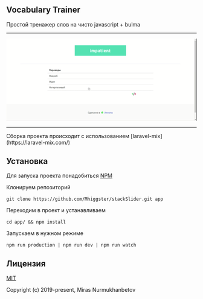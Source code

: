 ## Vocabulary Trainer

Простой тренажер слов на чисто javascript + bulma
<hr>
<img src="dist/voc.gif" />
<hr>
Сборка проекта происходит с использованием [laravel-mix](https://laravel-mix.com/)

## Установка

Для запуска проекта понадобиться [NPM](https://www.npmjs.com/)

Клонируем репозиторий

    git clone https://github.com/Mhiggster/stackSlider.git app

Переходим в проект и устанавливаем

    cd app/ && npm install

Запускаем в нужном режиме

    npm run production | npm run dev | npm run watch

## Лицензия

[MIT](https://github.com/Mhiggster/VocabularyTrainer/blob/master/LICENSE)

Copyright (c) 2019-present, Miras Nurmukhanbetov